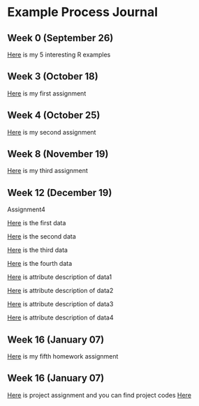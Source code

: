 # Example Process Journal

## Week 0 (September 26)

[Here](files/interesting_examples.html) is my 5 interesting R examples

## Week 3 (October 18)

[Here](files/Homework1-IE582.html) is my first assignment

## Week 4 (October 25)

[Here](files/IE582_Homework2.html) is my second assignment

## Week 8 (November 19)

[Here](files/IE582_Fall2018_Homework3.html) is my third assignment

## Week 12 (December 19)
Assignment4

[Here](files/Classification-Data1.html) is the first data

[Here](files/Classification-Data2.html) is the second data

[Here](files/Classification-Data3.html) is the third data

[Here](files/Regression-Data4.html) is the fourth data

[Here](files/Desc1.txt) is attribute description of data1

[Here](files/Desc2.txt) is attribute description of data2

[Here](files/Description3.txt) is attribute description of data3

[Here](files/Description4.txt) is attribute description of data4

## Week 16 (January 07)

[Here](files/IE582_Fall2018_HW5.html) is my fifth homework assignment

## Week 16 (January 07)

[Here](files/IE582Project.html) is project assignment and you can find project codes [Here](582ProjectCode.R)

